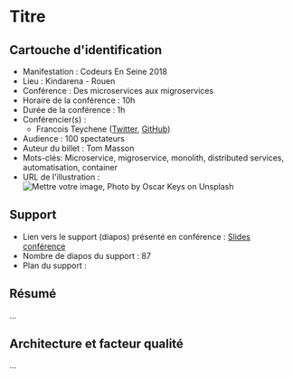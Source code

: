 # Titre

## Cartouche d'identification

- Manifestation : Codeurs En Seine 2018
- Lieu : Kindarena - Rouen
- Conférence : Des microservices aux migroservices
- Horaire de la conférence : 10h
- Durée de la conférence : 1h
- Conférencier(s) :
  - Francois Teychene ([Twitter](https://twitter.com/fteychene), [GitHub](https://github.com/fteychene))
- Audience : 100 spectateurs
- Auteur du billet : Tom Masson
- Mots-clés: Microservice, migroservice, monolith, distributed services, automatisation, container
 - URL de l'illustration : ![Mettre votre image, Photo by Oscar Keys on Unsplash](oscar-keys-58399-unsplash.jpg)

## Support
- Lien vers le support (diapos) présenté en conférence : [Slides conférence](https://docs.google.com/presentation/d/1Z3hkFPBPBTX7sRxmwzBnPfS_AaI6zLz18BrMeSpmXw8/present?slide=id.g480600b79f_0_1973)
- Nombre de diapos du support : 87
- Plan du support :

## Résumé
...

## Architecture et facteur qualité
...
